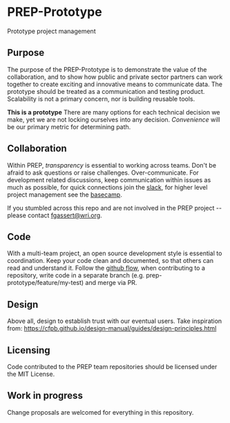 # PREP-Prototype
Prototype project management

## Purpose
The purpose of the PREP-Prototype is to demonstrate the value of the collaboration, and to show how public and private sector partners can work together to create exciting and innovative means to communicate data. The prototype should be treated as a communication and testing product. Scalability is not a primary concern, nor is building reusable tools.

**This is a prototype** There are many options for each technical decision we make, yet we are not locking ourselves into any decision. _Convenience_ will be our primary metric for determining path.

## Collaboration
Within PREP, _transparency_ is essential to working across teams. Don't be afraid to ask questions or raise challenges. Over-communicate.
For development related discussions, keep communication within issues as much as possible, for quick connections join the [slack](https://prep-comms.slack.com/), for higher level project management see the [basecamp](https://3.basecamp.com/3258807/projects/438588).

If you stumbled across this repo and are not involved in the PREP project -- please contact fgassert@wri.org.

## Code
With a multi-team project, an open source development style is essential to coordination. Keep your code clean and documented, so that others can read and understand it. Follow the [github flow](https://guides.github.com/introduction/flow/), when contributing to a repository, write code in a separate branch (e.g. prep-prototype/feature/my-test) and merge via PR.

## Design
Above all, design to establish trust with our eventual users. Take inspiration from: https://cfpb.github.io/design-manual/guides/design-principles.html

## Licensing
Code contributed to the PREP team repositories should be licensed under the MIT License.

## Work in progress
Change proposals are welcomed for everything in this repository.


